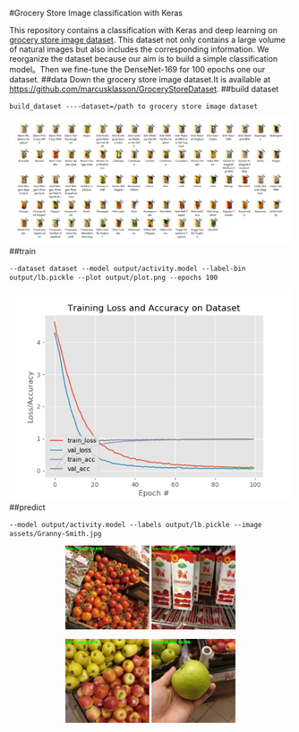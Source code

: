 
#Grocery Store Image classification with Keras

This repository contains a classification with Keras and deep learning on [grocery store image dataset](https://github.com/marcusklasson/GroceryStoreDataset). This dataset not only contains a large volume of natural images but also includes the corresponding information. We reorganize the dataset because our aim is to build a simple classification model。Then we fine-tune the DenseNet-169 for 100 epochs one our dataset. 
##data
Down the grocery store image dataset.It is available at https://github.com/marcusklasson/GroceryStoreDataset.
##build dataset
```
build_dataset ----dataset=/path to grocery store image dataset
```
![Instance Segmentation Sample](assets/show/store.jpg)
##train
```
--dataset dataset --model output/activity.model --label-bin output/lb.pickle --plot output/plot.png --epochs 100
```

![Instance Segmentation Sample](assets/show/plot.png)
##predict
```
--model output/activity.model --labels output/lb.pickle --image assets/Granny-Smith.jpg
```
<p align="center">
  <img src="assets/show/predict1.jpg" width="150" title="hover text">
  <img src="assets/show/predict2.jpg" width="150" title="hover text">
</p>
<p align="center">
  <img src="assets/show/predict3.jpg" width="150" title="hover text">
  <img src="assets/show/predict4.jpg" width="150" title="hover text">
</p>

